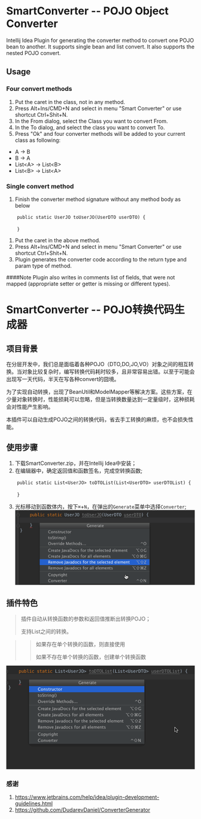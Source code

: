 # SmartConverter -- POJO Object Converter
Intellij Idea Plugin for generating the converter method to convert one POJO bean to another. It supports single bean and list convert. It also supports the nested POJO convert.

## Usage
### Four convert methods
1. Put the caret in the class, not in any method.
2. Press Alt+Ins/CMD+N and select in menu "Smart Converter" or use shortcut Ctrl+Shit+N.
2. In the From dialog, select the Class you want to convert From.
3. In the To dialog, and select the class you want to convert To.
4. Press "Ok" and four converter methods will be added to your current class as following:

* A -&gt; B
* B -&gt; A
* List&lt;A&gt; -&gt; List&lt;B&gt;
* List&lt;B&gt; -&gt; List&lt;A&gt;


### Single convert method
1. Finish the converter method signature without any method body as below
```
    public static UserJO toUserJO(UserDTO userDTO) {

    }
```
1. Put the caret in the above method.
2. Press Alt+Ins/CMD+N and select in menu "Smart Converter" or use shortcut Ctrl+Shit+N.
2. Plugin generates the converter code according to the return type and param type of method.



####Note
 Plugin also writes in comments list of fields, that were not mapped (appropriate setter or getter is missing or different types).



# SmartConverter -- POJO转换代码生成器


## 项目背景
在分层开发中，我们总是面临着各种POJO（DTO,DO,JO,VO）对象之间的相互转换。当对象比较复杂时，编写转换代码耗时较多，且非常容易出错。以至于可能会出现写一天代码，半天在写各种convert的囧境。

为了实现自动转换，出现了BeanUtil和ModelMapper等解决方案。这些方案，在少量对象转换时，性能损耗可以忽略，但是当转换数量达到一定量级时，这种损耗会对性能产生影响。

本插件可以自动生成POJO之间的转换代码，省去手工转换的麻烦，也不会损失性能。


## 使用步骤

1. 下载SmartConverter.zip，并在Intellij Idea中安装；
2. 在编辑器中，确定返回值和函数签名，完成空转换函数;

```
    public static List<UserJO> toDTOList(List<UserDTO> userDTOList) {

    }
```

3. 光标移动到函数体内，按下``⌘``+``N``，在弹出的``Generate``菜单中选择``Converter``;
![](asset/single.gif)

## 插件特色

> 插件自动从转换函数的参数和返回值推断出转换POJO；
> 
> 支持List之间的转换。

> > 如果存在单个转换的函数，则直接使用
> > 
> > 如果不存在单个转换的函数，创建单个转换函数

![](asset/list.gif)

### 感谢

1. https://www.jetbrains.com/help/idea/plugin-development-guidelines.html
2. https://github.com/DudarevDaniel/ConverterGenerator